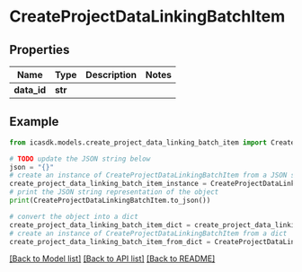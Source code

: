 # CreateProjectDataLinkingBatchItem


## Properties

Name | Type | Description | Notes
------------ | ------------- | ------------- | -------------
**data_id** | **str** |  | 

## Example

```python
from icasdk.models.create_project_data_linking_batch_item import CreateProjectDataLinkingBatchItem

# TODO update the JSON string below
json = "{}"
# create an instance of CreateProjectDataLinkingBatchItem from a JSON string
create_project_data_linking_batch_item_instance = CreateProjectDataLinkingBatchItem.from_json(json)
# print the JSON string representation of the object
print(CreateProjectDataLinkingBatchItem.to_json())

# convert the object into a dict
create_project_data_linking_batch_item_dict = create_project_data_linking_batch_item_instance.to_dict()
# create an instance of CreateProjectDataLinkingBatchItem from a dict
create_project_data_linking_batch_item_from_dict = CreateProjectDataLinkingBatchItem.from_dict(create_project_data_linking_batch_item_dict)
```
[[Back to Model list]](../README.md#documentation-for-models) [[Back to API list]](../README.md#documentation-for-api-endpoints) [[Back to README]](../README.md)


